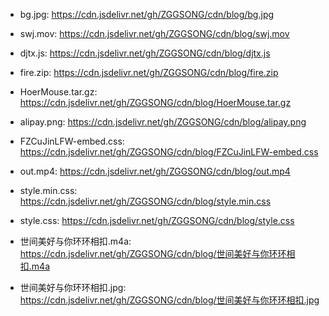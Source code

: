 
- bg.jpg: https://cdn.jsdelivr.net/gh/ZGGSONG/cdn/blog/bg.jpg

- swj.mov: https://cdn.jsdelivr.net/gh/ZGGSONG/cdn/blog/swj.mov

- djtx.js: https://cdn.jsdelivr.net/gh/ZGGSONG/cdn/blog/djtx.js

- fire.zip: https://cdn.jsdelivr.net/gh/ZGGSONG/cdn/blog/fire.zip

- HoerMouse.tar.gz: https://cdn.jsdelivr.net/gh/ZGGSONG/cdn/blog/HoerMouse.tar.gz

- alipay.png: https://cdn.jsdelivr.net/gh/ZGGSONG/cdn/blog/alipay.png


- FZCuJinLFW-embed.css: https://cdn.jsdelivr.net/gh/ZGGSONG/cdn/blog/FZCuJinLFW-embed.css

- out.mp4: https://cdn.jsdelivr.net/gh/ZGGSONG/cdn/blog/out.mp4

- style.min.css: https://cdn.jsdelivr.net/gh/ZGGSONG/cdn/blog/style.min.css
- style.css: https://cdn.jsdelivr.net/gh/ZGGSONG/cdn/blog/style.css
- 世间美好与你环环相扣.m4a: https://cdn.jsdelivr.net/gh/ZGGSONG/cdn/blog/世间美好与你环环相扣.m4a

- 世间美好与你环环相扣.jpg: https://cdn.jsdelivr.net/gh/ZGGSONG/cdn/blog/世间美好与你环环相扣.jpg

